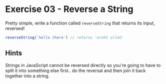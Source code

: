 # Exercise 03 - Reverse a String

Pretty simple, write a function called `reverseString` that returns its input, reversed!

```javascript
reverseString('hello there') // returns 'ereht olleh'
```

## Hints
Strings in JavaScript cannot be reversed directly so you're going to have to split it into something else first.. do the reversal and then join it back together into a string.


